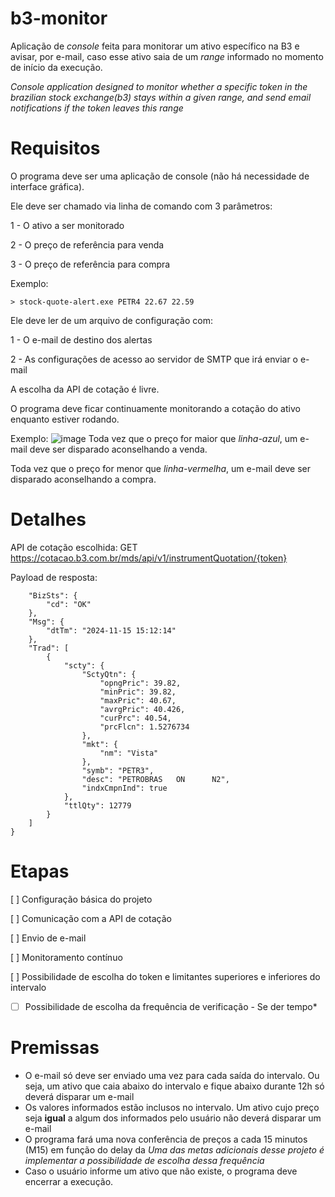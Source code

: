 # b3-monitor
Aplicação de _console_ feita para monitorar um ativo específico na B3 e avisar, por e-mail, caso esse ativo saia de um _range_ informado no momento de início da execução.

_Console application designed to monitor whether a specific token in the brazilian stock exchange(b3) stays within a given range, and send email notifications if the token leaves this range_

# Requisitos
O programa deve ser uma aplicação de console (não há necessidade de interface gráfica).

Ele deve ser chamado via linha de comando com 3 parâmetros:

1 - O ativo a ser monitorado

2 - O preço de referência para venda

3 - O preço de referência para compra

Exemplo:

```> stock-quote-alert.exe PETR4 22.67 22.59``` 

Ele deve ler de um arquivo de configuração com:

1 - O e-mail de destino dos alertas

2 - As configurações de acesso ao servidor de SMTP que irá enviar o e-mail

A escolha da API de cotação é livre.

O programa deve ficar continuamente monitorando a cotação do ativo enquanto estiver rodando.

Exemplo: 
![image](https://github.com/user-attachments/assets/7085cf7b-84fc-43f4-94e0-fc2e55e87226)
Toda vez que o preço for maior que _linha-azul_, um e-mail deve ser disparado aconselhando a venda.

Toda vez que o preço for menor que _linha-vermelha_, um e-mail deve ser disparado aconselhando a compra.


# Detalhes
API de cotação escolhida: GET https://cotacao.b3.com.br/mds/api/v1/instrumentQuotation/{token}

Payload de resposta:

```{
    "BizSts": {
        "cd": "OK"
    },
    "Msg": {
        "dtTm": "2024-11-15 15:12:14"
    },
    "Trad": [
        {
            "scty": {
                "SctyQtn": {
                    "opngPric": 39.82,
                    "minPric": 39.82,
                    "maxPric": 40.67,
                    "avrgPric": 40.426,
                    "curPrc": 40.54,
                    "prcFlcn": 1.5276734
                },
                "mkt": {
                    "nm": "Vista"
                },
                "symb": "PETR3",
                "desc": "PETROBRAS   ON      N2",
                "indxCmpnInd": true
            },
            "ttlQty": 12779
        }
    ]
}
```
# Etapas
[ ] Configuração básica do projeto

[ ] Comunicação com a API de cotação

[ ] Envio de e-mail

[ ] Monitoramento contínuo

[ ] Possibilidade de escolha do token e limitantes superiores e inferiores do intervalo

*[ ] Possibilidade de escolha da frequência de verificação - Se der tempo*

# Premissas

- O e-mail só deve ser enviado uma vez para cada saída do intervalo. Ou seja, um ativo que caia abaixo do intervalo e fique abaixo durante 12h só deverá disparar um e-mail
- Os valores informados estão inclusos no intervalo. Um ativo cujo preço seja **igual** a algum dos informados pelo usuário não deverá disparar um e-mail
- O programa fará uma nova conferência de preços a cada 15 minutos (M15) em função do delay da  *Uma das metas adicionais desse projeto é implementar a possibilidade de escolha dessa frequência*
- Caso o usuário informe um ativo que não existe, o programa deve encerrar a execução.

